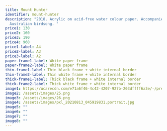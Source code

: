 ```yaml
---
title: Mount Hunter
identifier: mount-hunter
description: "2018. Acrylic on acid-free water colour paper. Accompanied by
  Australian birdsong. "
price1: 130
price2: 160
price3: 190
price4: 960
price1-label: A4
price2-label: A3
price3-label: A2
paper-frame1-label: White paper frame
paper-frame2-label: White paper frame
thin-frame1-label: Thin black frame + white internal border
thin-frame2-label: Thin white frame + white internal border
thick-frame1-label: Thick black frame + white internal border
thick-frame2-label: Thick white frame + white internal border
image1: https://ucarecdn.com/e71a6f46-4c42-4207-927b-203dffff6a3e/-/preview/-/enhance/49/
image2: /assets/images/25.png
image3: /assets/images/26.png
image4: /assets/images/pxl_20210813_045919831.portrait.jpg
image5: ""
image6: ""
image7: ""
image8: ""
---
```

